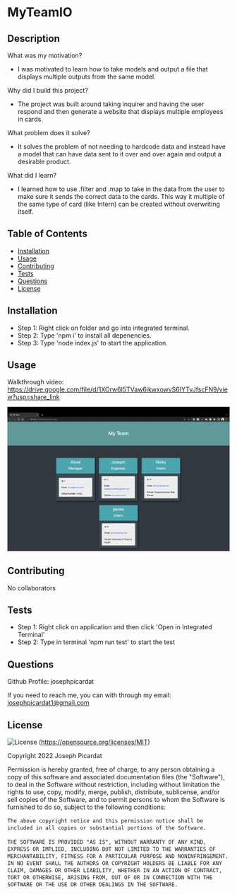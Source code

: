 # MyTeamIO

## Description

What was my motivation?

- I was motivated to learn how to take models and output a file that displays multiple outputs from the same model.

Why did I build this project?

- The project was built around taking inquirer and having the user respond and then generate a website that displays multiple employees in cards.

What problem does it solve?

- It solves the problem of not needing to hardcode data and instead have a model that can have data sent to it over and over again and output a desirable product.

What did I learn?

- I learned how to use .filter and .map to take in the data from the user to make sure it sends the correct data to the cards. This way it multiple of the same type of card (like Intern) can be created without overwriting itself.

## Table of Contents

- [Installation](#installation)
- [Usage](#usage)
- [Contributing](#contributing)
- [Tests](#tests)
- [Questions](#questions)
- [License](#license)

## Installation

- Step 1: Right click on folder and go into integrated terminal.
- Step 2: Type 'npm i' to install all depenencies.
- Step 3: Type 'node index.js' to start the application.

## Usage

Walkthrough video: https://drive.google.com/file/d/1XOrw6I5TVaw6ikwxowvS6IYTvJfscFN9/view?usp=share_link

![Example of generated HTML](./assets/MyTeamIO-Image.png)

## Contributing

No collaborators

## Tests

- Step 1: Right click on application and then click 'Open in Integrated Terminal'
- Step 2: Type in terminal 'npm run test' to start the test

## Questions

Github Profile: josephpicardat

If you need to reach me, you can with through my email: josephpicardat1@gmail.com

## License

![License](https://img.shields.io/badge/License-MIT-yellow.svg)
(https://opensource.org/licenses/MIT)

Copyright 2022 Joseph Picardat

Permission is hereby granted, free of charge, to any person obtaining a copy of this software and associated documentation files (the "Software"), to deal in the Software without restriction, including without limitation the rights to use, copy, modify, merge, publish, distribute, sublicense, and/or sell copies of the Software, and to permit persons to whom the Software is furnished to do so, subject to the following conditions:

    The above copyright notice and this permission notice shall be included in all copies or substantial portions of the Software.

    THE SOFTWARE IS PROVIDED "AS IS", WITHOUT WARRANTY OF ANY KIND, EXPRESS OR IMPLIED, INCLUDING BUT NOT LIMITED TO THE WARRANTIES OF MERCHANTABILITY, FITNESS FOR A PARTICULAR PURPOSE AND NONINFRINGEMENT. IN NO EVENT SHALL THE AUTHORS OR COPYRIGHT HOLDERS BE LIABLE FOR ANY CLAIM, DAMAGES OR OTHER LIABILITY, WHETHER IN AN ACTION OF CONTRACT, TORT OR OTHERWISE, ARISING FROM, OUT OF OR IN CONNECTION WITH THE SOFTWARE OR THE USE OR OTHER DEALINGS IN THE SOFTWARE.
